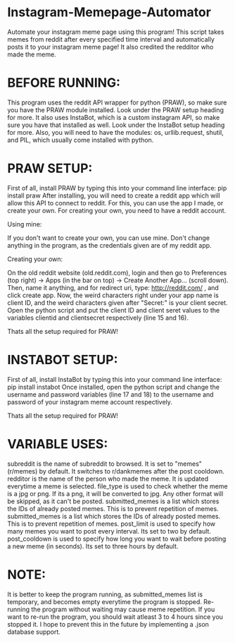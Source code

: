 # Instagram-Memepage-Automator
Automate your instagram meme page using this program! This script takes memes from reddit after every specified time interval and automatically posts it to your instagram meme page! It also credited the redditor who made the meme.

# BEFORE RUNNING:
This program uses the reddit API wrapper for python (PRAW), so make sure you have the PRAW module installed. Look under the PRAW setup heading for more. 
It also uses InstaBot, which is a custom instagram API, so make sure you have that installed as well. Look under the InstaBot setup heading for more.
Also, you will need to have the modules: os, urllib.request, shutil, and PIL, which usually come installed with python.

# PRAW SETUP:
First of all, install PRAW by typing this into your command line interface:  pip install praw
After installing, you will need to create a reddit app which will allow this API to connect to reddit.
For this, you can use the app I made, or create your own. For creating your own, you need to have a reddit account. 

Using mine:

If you don't want to create your own, you can use mine. Don't change anything in the program, as the credentials given are of my reddit app.

Creating your own:

On the old reddit website (old.reddit.com), login and then go to Preferences (top right) -> Apps (in the bar on top) -> Create Another App... (scroll down).
Then, name it anything, and for redirect uri, type: http://reddit.com/ , and click create app.
Now, the weird characters right under your app name is client ID, and the weird characters given after "Secret:" is your client secret. Open the python script and put the client ID and client seret values to the variables clientid and clientsecret respectively (line 15 and 16).

Thats all the setup required for PRAW!

# INSTABOT SETUP:
First of all, install InstaBot by typing this into your command line interface: pip install instabot
Once installed, open the python script and change the username and password variables (line 17 and 18) to the username and password of your instagram meme account respectively.

Thats all the setup required for PRAW!

# VARIABLE USES:
subreddit is the name of subreddit to browsed. It is set to "memes" (r/memes) by default. It switches to r/dankmemes after the post cooldown.
redditor is the name of the person who made the meme. It is updated everytime a meme is selected.
file_type is used to check whether the meme is a jpg or png. If its a png, it will be converted to jpg. Any other format will be skipped, as it can't be posted.
submitted_memes is a list which stores the IDs of already posted memes. This is to prevent repetition of memes.
submitted_memes is a list which stores the IDs of already posted memes. This is to prevent repetition of memes.
post_limit is used to specify how many memes you want to post every interval. Its set to two by default.
post_cooldown is used to specify how long you want to wait before posting a new meme (in seconds). Its set to three hours by default.

# NOTE:
It is better to keep the program running, as submitted_memes list is temporary, and becomes empty everytime the program is stopped. Re-running the program without waiting may cause meme repetition. If you want to re-run the program, you should wait atleast 3 to 4 hours since you stopped it. I hope to prevent this in the future by implementing a .json database support.
                 
